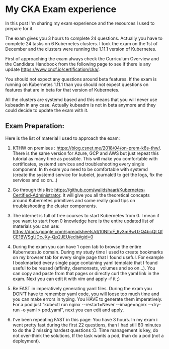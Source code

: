 # My CKA Exam experience
In this post I'm sharing my exam experience and the resources I used to prepare for it.

The exam gives you 3 hours to complete 24 questions. Actually you have to complete 24 tasks on 6 Kubernetes clusters.
I took the exam on the 1st of December and the clusters were running the 1.11.1 version of Kubernetes.

First of approaching the exam always check the Curriculum Overview and the Candidate Handbook from the following page to see if there is any update https://www.cncf.io/certification/cka/.

You should not expect any questions around beta features. If the exam is running on Kubernetes 1.11.1 than you should not expect questions on features that are in beta for that version of Kubernetes.

All the clusters are systemd based and this means that you will never use kubeadm in any case. Actually kubeadm is not in beta anymore and they could decide to update the exam with it.

## Exam Preparation:

Here is the list of material I used to approach the exam:

1. KTHW on premises : https://blog.csnet.me/2018/04/on-prem-k8s-thw/. There is the same version for Azure, GCP and AWS but just repeat this tutorial as many time as possible. This will make you comfortable with certificates, systemd services and troubleshooting every single component. In th exam you need to be comfortable with systemd (create the systemd service for kubelet, journalctl to get the logs, fix the services and so on...)

2. Go through this list: https://github.com/walidshaari/Kubernetes-Certified-Administrator. It will give you all the theoretical concepts around Kubernetes primitives and some really good tips on troubleshooting the cluster components.

3. The internet is full of free courses to start Kubernetes from 0. I mean if you want to start from 0 knowledge here is the entire updated list of materials you can use: https://docs.google.com/spreadsheets/d/10NltoF_6y3mBwUzQ4bcQLQfCE1BWSgUDcJXy-Qp2JEU/edit#gid=0

4. During the exam you can have 1 open tab to browse the entire Kubernetes.io domain. During my study time I used to create bookmarks on my browser tab for every single page that I found useful. For example I bookmarked every single page containing yaml template that I found useful to be reused (affinity, daemonsets, volumes and so on...). You can copy and paste from that pages or directly curl the yaml link in the exam. Next you can edit it with vim and apply -f it ;)

5. Be FAST in imperatively generating yaml files. During the exam you DON'T have to remember yaml code, you will loose too much time and you can make errors in typing. You HAVE to generate them imperatively. For a pod just "kubectl run nginx --restart=Never --image=nginx --dry-run -o yaml > pod.yaml", next you can edit and apply.

6. I've been repeating FAST in this page: You have 3 hours. In my exam i went pretty fast during the first 22 questions, than I had still 80 minutes to do the 2 missing hardest questions :D. Time management is key, do not over-think the solutions, If the task wants a pod, than do a pod (not a deployment).

